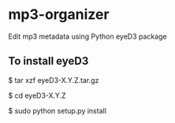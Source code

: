 # mp3-organizer
Edit mp3 metadata using Python eyeD3 package

## To install eyeD3
$ tar xzf eyeD3-X.Y.Z.tar.gz

$ cd eyeD3-X.Y.Z

$ sudo python setup.py install
